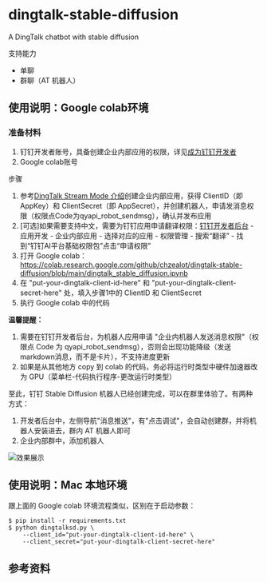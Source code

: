 # dingtalk-stable-diffusion
A DingTalk chatbot with stable diffusion

支持能力

* 单聊
* 群聊（AT 机器人）

## 使用说明：Google colab环境

### 准备材料


1. 钉钉开发者账号，具备创建企业内部应用的权限，详见[成为钉钉开发者](https://open.dingtalk.com/document/orgapp/become-a-dingtalk-developer)
2. Google colab账号

步骤

1. 参考[DingTalk Stream Mode 介绍](https://github.com/open-dingtalk/dingtalk-stream-sdk-python)创建企业内部应用，获得 ClientID（即 AppKey）和 ClientSecret（即 AppSecret），并创建机器人，申请发消息权限（权限点Code为qyapi_robot_sendmsg），确认并发布应用
2. [可选]如果需要支持中文，需要为钉钉应用申请翻译权限：[钉钉开发者后台](https://open-dev.dingtalk.com) - 应用开发 - 企业内部应用 - 选择对应的应用 - 权限管理 - 搜索“翻译” - 找到“钉钉AI平台基础权限包”点击“申请权限”
3. 打开 Google colab：https://colab.research.google.com/github/chzealot/dingtalk-stable-diffusion/blob/main/dingtalk_stable_diffusion.ipynb
4. 在 "put-your-dingtalk-client-id-here" 和 "put-your-dingtalk-client-secret-here" 处，填入步骤1中的 ClientID 和 ClientSecret
5. 执行 Google colab 中的代码

**温馨提醒：**

1. 需要在钉钉开发者后台，为机器人应用申请 "企业内机器人发送消息权限"（权限点 Code 为 qyapi_robot_sendmsg），否则会出现功能降级（发送markdown消息，而不是卡片），不支持进度更新 
2. 如果是从其他地方 copy 到 colab 的代码，务必将运行时类型中硬件加速器改为 GPU（菜单栏-代码执行程序-更改运行时类型）


至此，钉钉 Stable Diffusion 机器人已经创建完成，可以在群里体验了。有两种方式：

1. 开发者后台中，左侧导航"消息推送"，有"点击调试"，会自动创建群，并将机器人安装进去，群内 AT 机器人即可
2. 企业内部群中，添加机器人

![效果展示](https://pic.peo.pw/a/2023/05/16/64635924b7adb.png)

## 使用说明：Mac 本地环境

跟上面的 Google colab 环境流程类似，区别在于启动参数：

```shell
$ pip install -r requirements.txt
$ python dingtalksd.py \
    --client_id="put-your-dingtalk-client-id-here" \
    --client_secret="put-your-dingtalk-client-secret-here"
```

## 参考资料
